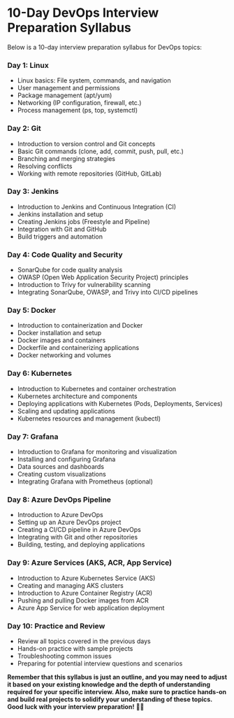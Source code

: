 # 10-Day DevOps Interview Preparation Syllabus

Below is a 10-day interview preparation syllabus for DevOps topics:

### Day 1: Linux
- Linux basics: File system, commands, and navigation
- User management and permissions
- Package management (apt/yum)
- Networking (IP configuration, firewall, etc.)
- Process management (ps, top, systemctl)

### Day 2: Git
- Introduction to version control and Git concepts
- Basic Git commands (clone, add, commit, push, pull, etc.)
- Branching and merging strategies
- Resolving conflicts
- Working with remote repositories (GitHub, GitLab)

### Day 3: Jenkins
- Introduction to Jenkins and Continuous Integration (CI)
- Jenkins installation and setup
- Creating Jenkins jobs (Freestyle and Pipeline)
- Integration with Git and GitHub
- Build triggers and automation

### Day 4: Code Quality and Security
- SonarQube for code quality analysis
- OWASP (Open Web Application Security Project) principles
- Introduction to Trivy for vulnerability scanning
- Integrating SonarQube, OWASP, and Trivy into CI/CD pipelines

### Day 5: Docker
- Introduction to containerization and Docker
- Docker installation and setup
- Docker images and containers
- Dockerfile and containerizing applications
- Docker networking and volumes

### Day 6: Kubernetes
- Introduction to Kubernetes and container orchestration
- Kubernetes architecture and components
- Deploying applications with Kubernetes (Pods, Deployments, Services)
- Scaling and updating applications
- Kubernetes resources and management (kubectl)

### Day 7: Grafana
- Introduction to Grafana for monitoring and visualization
- Installing and configuring Grafana
- Data sources and dashboards
- Creating custom visualizations
- Integrating Grafana with Prometheus (optional)

### Day 8: Azure DevOps Pipeline
- Introduction to Azure DevOps
- Setting up an Azure DevOps project
- Creating a CI/CD pipeline in Azure DevOps
- Integrating with Git and other repositories
- Building, testing, and deploying applications

### Day 9: Azure Services (AKS, ACR, App Service)
- Introduction to Azure Kubernetes Service (AKS)
- Creating and managing AKS clusters
- Introduction to Azure Container Registry (ACR)
- Pushing and pulling Docker images from ACR
- Azure App Service for web application deployment

### Day 10: Practice and Review
- Review all topics covered in the previous days
- Hands-on practice with sample projects
- Troubleshooting common issues
- Preparing for potential interview questions and scenarios

**Remember that this syllabus is just an outline, and you may need to adjust it based on your existing knowledge and the depth of understanding required for your specific interview. Also, make sure to practice hands-on and build real projects to solidify your understanding of these topics. Good luck with your interview preparation!** 🚀🔥
